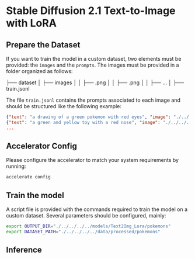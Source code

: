 # Stable Diffusion 2.1 Text-to-Image with LoRA

## Prepare the Dataset

If you want to train the model in a custom dataset, two elements must be provided: the `images` and the `prompts`. The images must be provided in a folder organized as follows:

├── dataset
│   ├── images
│   │   ├── <name0>.png
│   │   ├── <name1>.png
│   │   ├── ...
│   ├── train.jsonl

The file `train.jsonl` contains the prompts associated to each image and should be structured like the following example:

```json
{"text": "a drawing of a green pokemon with red eyes", "image": "./../../../../data/processed/pokemons/images/0000.png"}
{"text": "a green and yellow toy with a red nose", "image": "./../../../../data/processed/pokemons/images/0001.png"}
...
```

## Accelerator Config

Please configure the accelerator to match your system requirements by running:

```bash
accelerate config
```

## Train the model

A script file is provided with the commands required to train the model on a custom dataset. Several parameters should be configured, mainly:

```sh
export OUTPUT_DIR="./../../../../models/Text2Img_Lora/pokemons"
export DATASET_PATH="./../../../../data/processed/pokemons"
```

## Inference